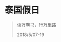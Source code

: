 ﻿# 泰国假日

> 读万卷书，行万里路
>
> 2018/5/07-19

<pre id="sec-private" style="display:none">

## Summary

> Total: 3016 + 48760/5 = 12738RMB
>
> Hotel: 1284RMB
> - Citrus Sukhumvit 13 (2-night) 623.45/2RMB
> - Inn House (7-night) 1447.82/2RMB
> - Bangkok Palace Hotel (2-night) 496.56/2RMB
>
> Flight: 1732RMB

## 7th

> BJS

- 12:00 dep from Beijing
- 19:00 arr in Sanya
- 20:00 dep from Sanya
- 21:00 arr in Shenzhen

## 8th

> Total: 10850B

- 02:00 dep from Shenzhen
- 04:30 arr in Bangkok
  - visa on arrival (fast) 2000+200B
  - True-Move-H sim card 600B
- 05:30 arr at hotel (check-in)
  - taxi 500/2B
- 08:00 breakfast
  - hotel buffet
- 08:30 walk around
- 09:00 sleep
- 12:00 chinatown
  - taxi 250/2B
- 13:00 lunch
  - Chinese 700/4B
- 15:00 The Grand Palace
  - ticket 500B
- 17:00 Khao San Road
  - bus 6.5B
- 18:00 university
  - bus 15B
- 19:00 dinner
  - omelet oyster rice 100/2B
  - pineapple seafood fried rice 200/2B
  - mango juice 80B
- 19:30 siam discovery
- 20:30 arr at hotel
  - BTS 50B
- 21:30 Thermae Coffee House
  - orange beer + SangSom Rum 300B
- 22:00 London Calling in Nana Plaza
  - drink 100*2B
  - lady drink 200*2B
- 23:00 long term
  - bar fine 700B
  - mamasan tip 100B
  - lady fee 5000B
- 02:00 sleep
- 05:00 lady leave

## 9th

> Total: 215B

- 10:00 breakfast
  - hotel buffet
- 10:30 dep to bus terminal
  - BTS 50B
- 12:00 dep from Bangkok
  - bus 108B
- 14:30 arr in Pattaya
- 15:00 toilet
  - 5B
- 15:30 arr at hotel (check-in)
  - minibus 50B
- 18:00 hospital
- 18:30 dinner
  - bread from China
- 19:00 walking street

## 10th

> Total: 2110B

- 10:30 breakfast
  - noodle (not clean) 40B
- 11:30 Muay Thai
  - course (Tang/Bing) 300B
- 19:00 dinner
  - Hinan style chicken rice 50B
- 19:30 dep to BigEye
  - minibus (forget to pay) 0B
- 20:00 BigEye
  - ticket 1500B
- 22:00 walk back from BigEye
- 23:00 foot masssage
  - cost 200B
  - tip 20B

## 11th

> Total: 1945B

- 10:30 breakfast
  - McDonald's 120B
- 11:00 Sanctuary of Truth
  - taxi 300/2B
  - ticket 500B
- 13:00 arr at hotel
  - taxi 300/2B
- 13:30 lunch
  - pork noodle 80B
  - Starbucks mocha 165B
- 18:00 Muay Thai
  - course (Apichai/Are) 300B
- 20:30 dinner
  - Hinan style chicken rice 50B
  - steamed rice 20B
- 22:00 Insomnia
  - Singha Light 75B
  - Singha 75B
  - tip 20*2B
- 00:00 back from club
- 00:30 thai massage
  - cost 200B
  - tip 20B

## 12th

> Total: 2245B

- 10:30 breakfast
  - 7-11 sandwich + mocha 50B
- 11:30 dep from port
  - ship 30B
- 12:00 arr at island
  - motobike 300/2B
  - motobike broken charge 1000+0B
- 12:30 Nual Beach
- 13:00 accident
- 14:00 lunch
  - 3-piece crab 400/2B
  - fried shrimp 150/2B
  - rice + water 50/2B
- 15:00 Tawaen Beach
- 16:00 motoboat
  - 20-min  500B
- 17:00 dep from island
  - ship 30B
- 17:30 arr at port
- 18:30 exchange money 700RMB to 3486B (4.98)
- 19:00 gave money to Apichai
- 19:30 dinner
  - large Hinan style chicken rice 140B
- 21:00 Galaxy
  - drink 300*2B
  - dancer tips 400B
- 22:00 Insomnia
  - U Beer 75B
  - tip 20B
- 23:00 back from club

## 13th

> Total: 4450B

- 11:00 breakfast
  - american breakfast 81B
- 12:00 dep to shooting park
- 12:30 gun shot
  - 25-shot M16 900B
  - photo 100B
- 13:00 dep from shooting park
- 13:30 lunch
  - omelet oyster 120B
- 18:00 dinner
  - Hinan style chicken rice 50B
  - steamed rice 20B
- 19:00 Muay Thai battle
  - ticket 1500B
  - tip 100B
- 22:00 durian
  - 1-piece 165/2B
- 22:30 oil massage
  - 2-hour 500B
  - happy ending 1000B

## 14th

> Total: 7220B

- 11:00 breakfast
  - 7-11 sandwich + mocha 50B
- 12:00 Muay Thai
  - course (Nom/Bing) 300B
- 14:30 lunch
  - Hinan style chicken rice 50B
  - steamed rice 20B
- 15:00 clothes
  - Chang/Singha tank top 400B
  - Same-Same T-shirt 200B
  - swimming shorts 200B
- 18:30 dep to seafood market
  - motobike 200/2B
- 19:30 dinner
  - 1-piece lobster 1000/2B
  - .5-kilo thenus orientalis 200/2B
  - cooking 300/2B
- 21:00 withdraw money (5000B)
  - fee by Thai 150B
  - fee by China 50B
- 21:30 body massage
  - cost 4500B
  - papasan tip 200B
  - 2-bottle water 240B
  - waiter tip 10B

## 15th

> Total: 5120+890B

- 11:00 breakfast
  - 7-11 sandwich + mocha 50B
- 12:00 Muay Thai
  - course (Nom/Bing) 300B
- 14:30 lunch
  - pineapple seafood fried rice 80B
  - vegetable 80B
- 14:00 withdraw money (7500B)
  - fee by Thai 150B
  - fee by China 50B
- 15:00 shopping in Central
  - Beauty Buffet Foaming Cream 130B
  - Snail White Facial Cream 590B
  - Mistine Foundation Liquid 169B
  - G-Shock GR-8900A 3300B
- 20:00 dinner
  - pork rice 80B
- 20:30 chinatown/night market
  - minibus 20/2B
  - [Rock Eagle T-shirt](http://www.rockeagle.co.th/product/4442/) 250B
  - [Rock Chang T-shirt](http://www.t-rockchang.com/product/hd60/) 350B
- 22:00 fruit
  - 1-piece durian 250/2B
  - 1-kilo mangosteen 150/2B
- 23:00 foot massage
  - cost 200B
  - tip 20B

## 16th

> Total: 1480B

- 11:00 breakfast
  - 7-11 sandwich + mocha 50B
- 13:00 lunch
  - Hinan style chicken rice 50B
  - steamed rice 20B
- 14:00 meet Nana at Starbucks
- 15:00 Nana's lunch
  - mocha + Thai tea + spaghetti 100B
- 15:30 temple
  - minibus 20B
  - charity for the death 150B
  - joss sticks and candles 50B
- 17:00 Pattaya mountain
  - minibus 20B
  - motobike 100B
  - bread/icecream (for Thai) 20+0B
- 18:30 Thai movie [nong pee teerak](https://www.imdb.com/title/tt8060408/)
  - motobike 160B
  - ticket 120*2B
- 21:00 night market
  - paper for tattoo 150B
- 21:30 dinner
  - pork + coconut milk chicken + vegetable 250B
- 22:30 arr at apartment
  - motobike 120B
- 23:30 play with Nana

## 17th

> Total: 9875B

- 09:00 play with Nana
- 10:00 breakfast indoor
  - coffee + bread + crab stick
- 11:00 breakfast outdoor
  - seafood/pork noodle 80B
- 12:00 withdraw money (7500B)
  - fee by Thai 150B
  - fee by China 50B
- 12:30 [Sak-Yant](https://en.wikipedia.org/wiki/Yantra_tattooing)
  - motobike goto 300B
  - Got-Pat tattoo 3000B
  - tip 200B
  - motobike back 200B
- 13:30 arr at apartment
  - Nana payment 5000B
- 14:30 lunch
  - 2 steak + 1 spaghetti 250B
- 15:30 dep from Pattaya
  - motobike 160B
  - bus 108B
- 18:00 arr in Bangkok
- 21:00 dinner at MK Gold
  - 3 beef + 2 pork + chicken + shell + vegetable + banana icecream 750/2B

## 18th

> Total: 3150B

- 11:00 breakfast
  - 7-11 bread + mocha 65B
- 13:00 shopping in Central World
  - [Thai-design](https://www.instagram.com/foxpixel/) bear T-shirt 550B
  - Thai souvenir toy 350B
- 14:30 lunch
  - mixed 3-style chicken rice 115B
- 16:00 Bangkok Art and Culture Center
- 18:30 dinner
  - omelet oyster 100B
  - pineapple fried rice 80+0B
- 20:30 shopping in Big C
  - 2-piece dried durian 800B
  - 2-piece dried mango 200B
  - Banchamek Gym hand/foot protection 500B
- 21:00 back to hotel
- 22:30 dep to airport
  - taxi 300/2B
- 23:00 arr at airport
  - 2-piece Beauty Buffet Foaming Cream (at Boots) 320B

## 19th

> BJS

- 03:00 flight check-in
- 04:00 dep from Bangkok
- 06:30 arr in Shenzhen
- 11:00 dep from Shenzhen
- 13:30 arr in Beijing

</pre>

